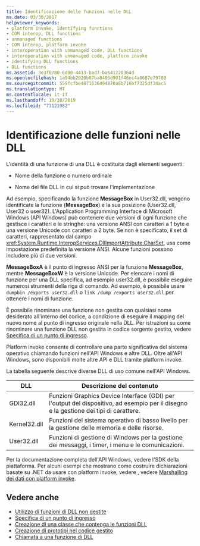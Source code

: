 ```yaml
---
title: Identificazione delle funzioni nelle DLL
ms.date: 03/30/2017
helpviewer_keywords:
- platform invoke, identifying functions
- COM interop, DLL functions
- unmanaged functions
- COM interop, platform invoke
- interoperation with unmanaged code, DLL functions
- interoperation with unmanaged code, platform invoke
- identifying DLL functions
- DLL functions
ms.assetid: 3e3f6780-6d90-4413-bad7-ba641220364d
ms.openlocfilehash: 1a94bb2020b07ba8405d901f46ec4a0687e79700
ms.sourcegitcommit: 559fcfbe4871636494870a8b716bf7325df34ac5
ms.translationtype: MT
ms.contentlocale: it-IT
ms.lasthandoff: 10/30/2019
ms.locfileid: "73121982"
---
```

# <a name="identifying-functions-in-dlls"></a>Identificazione delle funzioni nelle DLL
L'identità di una funzione di una DLL è costituita dagli elementi seguenti:  
  
- Nome della funzione o numero ordinale  
  
- Nome del file DLL in cui si può trovare l'implementazione  
  
 Ad esempio, specificando la funzione **MessageBox** in User32.dll, vengono identificate la funzione (**MessageBox**) e la sua posizione (User32.dll, User32 o user32). L'Application Programming Interface di Microsoft Windows (API Windows) può contenere due versioni di ogni funzione che gestisce i caratteri e le stringhe: una versione ANSI con caratteri a 1 byte e una versione Unicode con caratteri a 2 byte. Se non è specificato, il set di caratteri, rappresentato dal campo <xref:System.Runtime.InteropServices.DllImportAttribute.CharSet>, usa come impostazione predefinita la versione ANSI. Alcune funzioni possono includere più di due versioni.  
  
 **MessageBoxA** è il punto di ingresso ANSI per la funzione **MessageBox**, mentre **MessageBoxW** è la versione Unicode. Per elencare i nomi di funzione per una DLL specifica, ad esempio user32.dll, è possibile eseguire numerosi strumenti della riga di comando. Ad esempio, è possibile usare `dumpbin /exports user32.dll` o `link /dump /exports user32.dll` per ottenere i nomi di funzione.  
  
 È possibile rinominare una funzione non gestita con qualsiasi nome desiderato all'interno del codice, a condizione di eseguire il mapping del nuovo nome al punto di ingresso originale nella DLL. Per istruzioni su come rinominare una funzione DLL non gestita in codice sorgente gestito, vedere [Specifica di un punto di ingresso](specifying-an-entry-point.md).  
  
 Platform invoke consente di controllare una parte significativa del sistema operativo chiamando funzioni nell'API Windows e altre DLL. Oltre all'API Windows, sono disponibili molte altre API e DLL tramite platform invoke.  
  
 La tabella seguente descrive diverse DLL di uso comune nell'API Windows.  
  
|DLL|Descrizione del contenuto|  
|---------|-----------------------------|  
|GDI32.dll|Funzioni Graphics Device Interface (GDI) per l'output del dispositivo, ad esempio per il disegno e la gestione dei tipi di carattere.|  
|Kernel32.dll|Funzioni del sistema operativo di basso livello per la gestione delle memoria e delle risorse.|  
|User32.dll|Funzioni di gestione di Windows per la gestione dei messaggi, i timer, i menu e le comunicazioni.|  
  
 Per la documentazione completa dell'API Windows, vedere l'SDK della piattaforma. Per alcuni esempi che mostrano come costruire dichiarazioni basate su .NET da usare con platform invoke, vedere , vedere [Marshalling dei dati con platform invoke](marshaling-data-with-platform-invoke.md).  
  
## <a name="see-also"></a>Vedere anche

- [Utilizzo di funzioni di DLL non gestite](consuming-unmanaged-dll-functions.md)
- [Specifica di un punto di ingresso](specifying-an-entry-point.md)
- [Creazione di una classe che contenga le funzioni DLL](creating-a-class-to-hold-dll-functions.md)
- [Creazione di prototipi nel codice gestito](creating-prototypes-in-managed-code.md)
- [Chiamata a una funzione di DLL](calling-a-dll-function.md)

